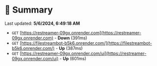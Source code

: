 # 📖 Summary
Last updated: **5/6/2024, 6:49:18 AM**

- `GET` [https://restreamer-09gx.onrender.com](https://restreamer-09gx.onrender.com) - **Down** (391ms)
- `GET` [https://filestreambot-b5k6.onrender.com/](https://filestreambot-b5k6.onrender.com/) - **Up** (387ms)
- `GET` [https://restreamer-09gx.onrender.com/ui](https://restreamer-09gx.onrender.com/ui) - **Up** (601ms)
